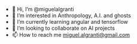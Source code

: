 - 👋 Hi, I’m @miguelalgranti
- 👀 I’m interested in Anthropology, A.I. and ghosts
- 🌱 I’m currently learning angular and tensorflow
- 💞️ I’m looking to collaborate on AI projects
- 📫 How to reach me miguel.algranti@gmail.com

<!---
miguelalgranti/miguelalgranti is a ✨ special ✨ repository because its `README.md` (this file) appears on your GitHub profile.
You can click the Preview link to take a look at your changes.
--->
